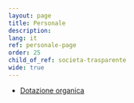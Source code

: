 ```yaml
---
layout: page
title: Personale
description: 
lang: it
ref: personale-page
order: 25
child_of_ref: societa-trasparente
wide: true
---
```


* [Dotazione organica](dotazione-organica/)
